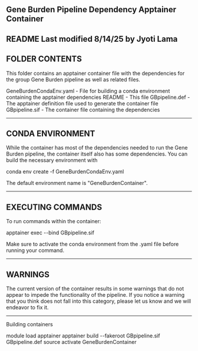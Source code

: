 Gene Burden Pipeline Dependency Apptainer Container
-------
  README Last modified 8/14/25 by Jyoti Lama
-------
  FOLDER CONTENTS
--
  This folder contains an apptainer container file with the dependencies for the group Gene Burden pipeline as well as related files.

GeneBurdenCondaEnv.yaml  - File for building a conda environment containing the apptainer dependencies
README  - This file
GBpipeline.def  - The apptainer definition file used to generate the container file
GBpipeline.sif  - The container file containing the dependencies

-------
  CONDA ENVIRONMENT
--
  While the container has most of the dependencies needed to run the Gene Burden pipeline, the container
itself also has some dependencies. You can build the necessary environment with

conda env create -f GeneBurdenCondaEnv.yaml

The default environment name is "GeneBurdenContainer".

-------
  EXECUTING COMMANDS
---
  
  To run commands within the container:
  
  apptainer exec --bind <comma separated list of directories your command needs access to> GBpipeline.sif <command>
  
  Make sure to activate the conda environment from the .yaml file before running your command.

-------
  WARNINGS
---
  The current version of the container results in some warnings that do not appear to impede the functionality of the pipeline. If you notice a warning that you think does not fall into this category, please let us know and we will endeavor to fix it.

----
  Building containers
  
  module load apptainer
  apptainer build --fakeroot GBpipeline.sif GBpipeline.def
  source activate GeneBurdenContainer
  
